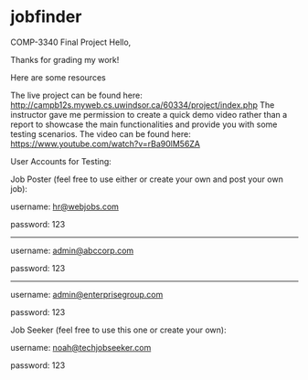 # jobfinder
COMP-3340 Final Project
Hello,

Thanks for grading my work!

Here are some resources

The live project can be found here:  http://campb12s.myweb.cs.uwindsor.ca/60334/project/index.php
The instructor gave me permission to create a quick demo video rather than a report to showcase the main functionalities and provide you with some testing scenarios. The video can be found here:  https://www.youtube.com/watch?v=rBa90lM56ZA 

User Accounts for Testing:

Job Poster (feel free to use either or create your own and post your own job):

username: hr@webjobs.com

password: 123

-----

username: admin@abccorp.com

password: 123

-----

username: admin@enterprisegroup.com

password: 123

Job Seeker (feel free to use this one or create your own):

username: noah@techjobseeker.com

password: 123
